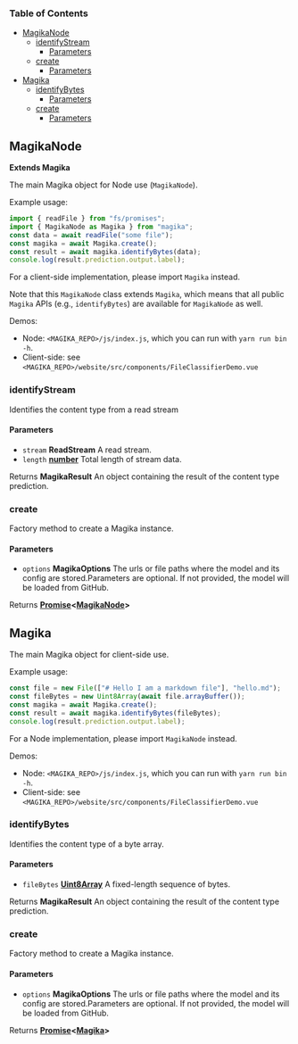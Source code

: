 <!-- Generated by documentation.js. Update this documentation by updating the source code. -->

### Table of Contents

*   [MagikaNode][1]
    *   [identifyStream][2]
        *   [Parameters][3]
    *   [create][4]
        *   [Parameters][5]
*   [Magika][6]
    *   [identifyBytes][7]
        *   [Parameters][8]
    *   [create][9]
        *   [Parameters][10]

## MagikaNode

**Extends Magika**

The main Magika object for Node use (`MagikaNode`).

Example usage:

```js
import { readFile } from "fs/promises";
import { MagikaNode as Magika } from "magika";
const data = await readFile("some file");
const magika = await Magika.create();
const result = await magika.identifyBytes(data);
console.log(result.prediction.output.label);
```

For a client-side implementation, please import `Magika` instead.

Note that this `MagikaNode` class extends `Magika`, which means that all
public `Magika` APIs (e.g., `identifyBytes`) are available for `MagikaNode`
as well.

Demos:

*   Node: `<MAGIKA_REPO>/js/index.js`, which you can run with `yarn run bin -h`.
*   Client-side: see `<MAGIKA_REPO>/website/src/components/FileClassifierDemo.vue`

### identifyStream

Identifies the content type from a read stream

#### Parameters

*   `stream` **ReadStream** A read stream.
*   `length` **[number][11]** Total length of stream data.

Returns **MagikaResult** An object containing the result of the content type
prediction.

### create

Factory method to create a Magika instance.

#### Parameters

*   `options` **MagikaOptions** The urls or file paths where the model and
    its config are stored.Parameters are optional. If not provided, the model will be loaded from GitHub.

Returns **[Promise][12]<[MagikaNode][1]>**&#x20;

## Magika

The main Magika object for client-side use.

Example usage:

```js
const file = new File(["# Hello I am a markdown file"], "hello.md");
const fileBytes = new Uint8Array(await file.arrayBuffer());
const magika = await Magika.create();
const result = await magika.identifyBytes(fileBytes);
console.log(result.prediction.output.label);
```

For a Node implementation, please import `MagikaNode` instead.

Demos:

*   Node: `<MAGIKA_REPO>/js/index.js`, which you can run with `yarn run bin -h`.
*   Client-side: see `<MAGIKA_REPO>/website/src/components/FileClassifierDemo.vue`

### identifyBytes

Identifies the content type of a byte array.

#### Parameters

*   `fileBytes` **[Uint8Array][13]** A fixed-length sequence of bytes.

Returns **MagikaResult** An object containing the result of the content type
prediction.

### create

Factory method to create a Magika instance.

#### Parameters

*   `options` **MagikaOptions** The urls or file paths where the model and
    its config are stored.Parameters are optional. If not provided, the model will be loaded from GitHub.

Returns **[Promise][12]<[Magika][6]>**&#x20;

[1]: #magikanode

[2]: #identifystream

[3]: #parameters

[4]: #create

[5]: #parameters-1

[6]: #magika

[7]: #identifybytes

[8]: #parameters-2

[9]: #create-1

[10]: #parameters-3

[11]: https://developer.mozilla.org/docs/Web/JavaScript/Reference/Global_Objects/Number

[12]: https://developer.mozilla.org/docs/Web/JavaScript/Reference/Global_Objects/Promise

[13]: https://developer.mozilla.org/docs/Web/JavaScript/Reference/Global_Objects/Uint8Array
